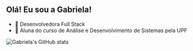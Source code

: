 ## Olá! Eu sou a Gabriela!

- 🔭 Desenvolvedora Full Stack
- 🌱 Aluna do curso de Análise e Desenvolvimento de Sistemas pela UPF

![Gabriela's GitHub stats](https://github-readme-stats.vercel.app/api?username=gabsartori&show_icons=true&theme=dracula)
